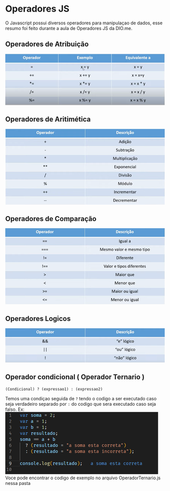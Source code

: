 # Operadores JS

O Javascript possui diversos operadores para manipulaçao de dados, esse resumo foi feito durante a aula de Operadores JS da DIO.me.

## Operadores de Atribuição

![](assets/operadoresjs.png)

## Operadores de Aritimética

![](assets/operadoresaritimeticos.png)

## Operadores de Comparação

![](assets/operadoresdecomparacao.png)

## Operadores Logicos

![](assets/operadoreslogicos.png)

## Operador condicional ( Operador Ternario )

```
(Condicional) ? (expressao1) : (expressao2)
```

Temos uma condiçao seguida de `?` tendo o codigo a ser executado caso seja verdadeiro separado por `:` do codigo que sera executado caso seja falso.
Ex:
![](assets/operadorternario.png)
Voce pode encontrar o codigo de exemplo no arquivo OperadorTernario.js nessa pasta